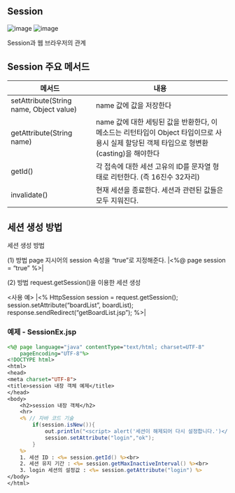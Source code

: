 

## Session
![image](https://user-images.githubusercontent.com/49936027/137866467-5baad017-6b90-4434-9e34-d332b0b5e67f.png)
![image](https://user-images.githubusercontent.com/49936027/137866476-3a07e9ad-c09b-437e-8ba1-14e73f0c959e.png)

Session과 웹 브라우저의 관계

## Session 주요 메서드
|메서드|내용|
|------|---|
|setAttribute(String name, Object value)|name 값에 값을 저장한다|
|getAttribute(String name)|name 값에 대한 세팅된 값을 반환한다,  이 메소드는 리턴타입이 Object 타입이므로 사용시 실제 할당된 객체 타입으로 형변환(casting)을 해야한다|
|getId()|각 접속에 대한 세션 고유의 ID를 문자열 형태로 리턴한다. (즉 16진수 32자리)|
|invalidate()|현재 세션을 종료한다. 세션과 관련된 값들은 모두 지워진다.|

## 세션 생성 방법
세션 생성 방법


(1) 방법 page 지시어의 session 속성을 “true”로 지정해준다.
|<%@ page session = “true” %>|

(2) 방법 request.getSession()을 이용한 세션 생성

   <사용 예>
|<%
     HttpSession session = request.getSession();
     session.setAttribute(“boardList”, boardList);
     response.sendRedirect(“getBoardList.jsp”);
 %>|

### 예제 - SessionEx.jsp
```jsp
<%@ page language="java" contentType="text/html; charset=UTF-8"
    pageEncoding="UTF-8"%>
<!DOCTYPE html>
<html>
<head>
<meta charset="UTF-8">
<title>session 내장 객체 예제</title>
</head>
<body>
	<h2>session 내장 객체</h2>
	<hr>
	<% // 자바 코드 기술
		if(session.isNew()){
			out.println("<script> alert('세션이 해제되어 다시 설정합니다.')</script>");
			session.setAttribute("login","ok");
		}
	%>
	1. 세션 ID : <%= session.getId() %><br>
	2. 세션 유지 기간 : <%= session.getMaxInactiveInterval() %><br>
	3. login 세션의 설정값 : <%= session.getAttribute("login") %>
</body>
</html>
```
